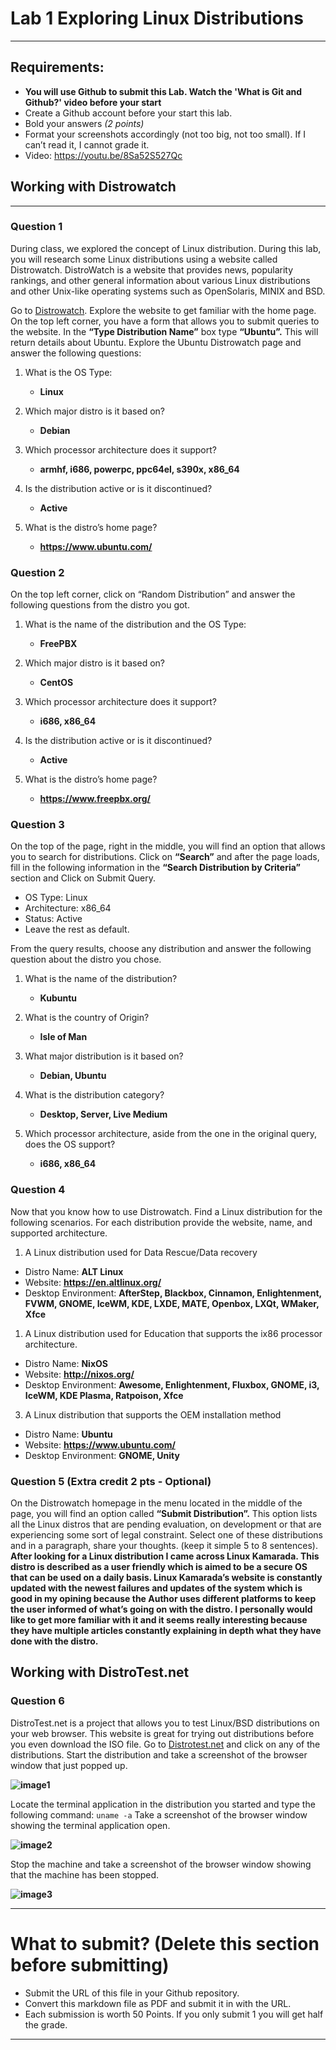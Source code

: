 # Lab 1 Exploring Linux Distributions
---
## Requirements:
* **You will use Github to submit this Lab. Watch the 'What is Git and Github?' video before your start**
* Create a Github account before your start this lab.
* Bold your answers *(2 points)*
* Format your screenshots accordingly (not too big, not too small). If I can’t read it, I cannot grade it.
* Video: https://youtu.be/8Sa52S527Qc


## Working with Distrowatch
---
### Question 1
During class, we explored the concept of Linux distribution. During this lab, you will research some Linux distributions using a website called Distrowatch. DistroWatch is a website that provides news, popularity rankings, and other general information about various Linux distributions and other Unix-like operating systems such as OpenSolaris, MINIX and BSD. 

Go to [Distrowatch](https://distrowatch.com/). Explore the website to get familiar with the home page. On the top left corner, you have a form that allows you to submit queries to the website. In the **“Type Distribution Name”** box type **“Ubuntu”.**  This will return details about Ubuntu. Explore the Ubuntu Distrowatch page and answer the following questions:

1. What is the OS Type: 
   * **Linux**

2. Which major distro is it based on?  
   * **Debian**
   
3. Which processor architecture does it support?  
   * **armhf, i686, powerpc, ppc64el, s390x, x86_64**

4. Is the distribution active or is it discontinued?  
   * **Active**

5. What is the distro’s home page?  
   * **https://www.ubuntu.com/**

### Question 2
On the top left corner, click on “Random Distribution” and answer the following questions from the distro you got.
1. What is the name of the distribution and the OS Type: 
   * **FreePBX**

2. Which major distro is it based on?  
   * **CentOS**
   
3. Which processor architecture does it support?  
   * **i686, x86_64**

4. Is the distribution active or is it discontinued?  
   * **Active**

5. What is the distro’s home page?  
   * **https://www.freepbx.org/**

### Question 3
On the top of the page, right in the middle, you will find an option that allows you to search for distributions. 
Click on **“Search”** and after the page loads, fill in the following information in the **“Search Distribution by Criteria”** section and Click on Submit Query.
* OS Type: Linux
* Architecture: x86_64
* Status: Active
* Leave the rest as default.

From the query results, choose any distribution and answer the following question about the distro you chose.

1. What is the name of the distribution? 
   * **Kubuntu**
  
2. What is the country of Origin?
   * **Isle of Man**
  
3. What major distribution is it based on?
   * **Debian, Ubuntu**

4. What is the distribution category?
   * **Desktop, Server, Live Medium**
  
5. Which processor architecture, aside from the one in the original query, does the OS support?
   * **i686, x86_64**

### Question 4
Now that you know how to use Distrowatch. Find a Linux distribution for the following scenarios. For each distribution provide the website, name, and supported architecture.

1. A Linux distribution used for Data Rescue/Data recovery
* Distro Name: **ALT Linux**
* Website: **https://en.altlinux.org/**
* Desktop Environment: **AfterStep, Blackbox, Cinnamon, Enlightenment, FVWM, GNOME, IceWM, KDE, LXDE, MATE, Openbox, LXQt, WMaker, Xfce**

1. A Linux distribution used for Education that supports the ix86 processor architecture.
* Distro Name: **NixOS**
* Website: **http://nixos.org/**
* Desktop Environment: **Awesome, Enlightenment, Fluxbox, GNOME, i3, IceWM, KDE Plasma, Ratpoison, Xfce**

3. A Linux distribution that supports the OEM installation method
* Distro Name: **Ubuntu**
* Website: **https://www.ubuntu.com/**
* Desktop Environment: **GNOME, Unity**

### Question 5 (Extra credit 2 pts - Optional)
On the Distrowatch homepage in the menu located in the middle of the page, you will find an option called **“Submit Distribution”.** This option lists all the Linux distros that are pending evaluation, on development or that are experiencing some sort of legal constraint.  Select one of these distributions and in a paragraph, share your thoughts. (keep it simple 5 to 8 sentences).
**After looking for a Linux distribution I came across Linux Kamarada. This distro is described as a user friendly which is aimed to be a secure OS that can be used on a daily basis. Linux Kamarada’s website is constantly updated with the newest failures and updates of the system which is good in my opining because the Author uses different platforms to keep the user informed of what’s going on with the distro. I personally would like to get more familiar with it and it seems really interesting because they have multiple articles constantly explaining in depth what they have done with the distro.**


## Working with DistroTest.net
### Question 6
DistroTest.net is a project that allows you to test Linux/BSD distributions on your web browser. This website is great for trying out distributions before you even download the ISO file. Go to [Distrotest.net](https://distrotest.net/) and click on any of the distributions. Start the distribution and take a screenshot of the browser window that just popped up.

**![image1](Image1.png)**

Locate the terminal application in the distribution you started and type the following command: `uname -a` Take a screenshot of the browser window showing the terminal application open.

**![image2](image2.png)**

Stop the machine and take a screenshot of the browser window showing that the machine has been stopped.

**![image3](image3.png)**


---
# What to submit? (Delete this section before submitting)
* Submit the URL of this file in your Github repository. 
* Convert this markdown file as PDF and submit it in with the URL.
* Each submission is worth 50 Points. If you only submit 1 you will get half the grade.
---
